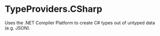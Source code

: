 # TypeProviders.CSharp
Uses the .NET Compiler Platform to create C# types out of untyped data (e.g. JSON).
